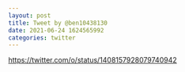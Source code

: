 ```yaml
--- 
layout: post 
title: Tweet by @ben10438130 
date: 2021-06-24 1624565992 
categories: twitter 
--- 
```

https://twitter.com/o/status/1408157928079740942